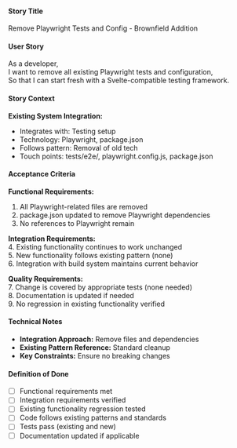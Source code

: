 #### Story Title

Remove Playwright Tests and Config - Brownfield Addition

#### User Story

As a developer,  
I want to remove all existing Playwright tests and configuration,  
So that I can start fresh with a Svelte-compatible testing framework.

#### Story Context

**Existing System Integration:**

- Integrates with: Testing setup
- Technology: Playwright, package.json
- Follows pattern: Removal of old tech
- Touch points: tests/e2e/, playwright.config.js, package.json

#### Acceptance Criteria

**Functional Requirements:**

1. All Playwright-related files are removed
2. package.json updated to remove Playwright dependencies
3. No references to Playwright remain

**Integration Requirements:**  
4. Existing functionality continues to work unchanged  
5. New functionality follows existing pattern (none)  
6. Integration with build system maintains current behavior

**Quality Requirements:**  
7. Change is covered by appropriate tests (none needed)  
8. Documentation is updated if needed  
9. No regression in existing functionality verified

#### Technical Notes

- **Integration Approach:** Remove files and dependencies
- **Existing Pattern Reference:** Standard cleanup
- **Key Constraints:** Ensure no breaking changes

#### Definition of Done

- [ ] Functional requirements met
- [ ] Integration requirements verified
- [ ] Existing functionality regression tested
- [ ] Code follows existing patterns and standards
- [ ] Tests pass (existing and new)
- [ ] Documentation updated if applicable